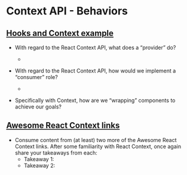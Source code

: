 # Context API - Behaviors

## [Hooks and Context example](https://medium.com/swlh/snackbars-in-react-an-exercise-in-hooks-and-context-299b43fd2a2b)

- With regard to the React Context API, what does a “provider” do?

  -

- With regard to the React Context API, how would we implement a “consumer” role?

  -

- Specifically with Context, how are we “wrapping” components to achieve our goals?

## [Awesome React Context links](https://github.com/diegohaz/awesome-react-context)

- Consume content from (at least) two more of the Awesome React Context links. After some familiarity with React Context, once again share your takeaways from each:
  - Takeaway 1:
  - Takeaway 2:
